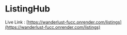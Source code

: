 # ListingHub

Live Link : [https://wanderlust-fucc.onrender.com/listings](https://wanderlust-fucc.onrender.com/listings)
